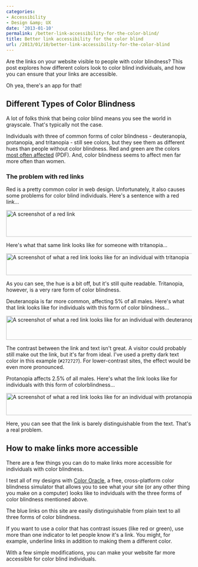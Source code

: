 ```yaml
---
categories:
- Accessibility
- Design &amp; UX
date: '2013-01-10'
permalink: /better-link-accessibility-for-the-color-blind/
title: Better link accessibility for the color blind
url: /2013/01/10/better-link-accessibility-for-the-color-blind
---
```


Are the links on your website visible to people with color blindness? This post explores how different colors look to color blind individuals, and how you can ensure that your links are accessible.

Oh yea, there's an app for that!
<!--more-->
<h2>Different Types of Color Blindness</h2>

A lot of folks think that being color blind means you see the world in grayscale. That's typically not the case.

Individuals with three of common forms of color blindness - deuteranopia, protanopia, and tritanopia - still see colors, but they see them as different hues than people without color blindness. Red and green are the colors <a href="http://colororacle.org/resources/2007_JennyKelso_DesigningMapsForTheColourVisionImpaired.pdf">most often affected</a> (PDF). And, color blindness seems to affect men far more often than women.

<h3>The problem with red links</h3>

Red is a pretty common color in web design. Unfortunately, it also causes some problems for color blind individuals. Here's a sentence with a red link...

<img src="https://gomakethings.com/wp-content/uploads/2013/01/red-link.png" alt="A screenshot of a red link" width="619" height="72" class="aligncenter img-border size-full wp-image-3950" />

Here's what that same link looks like for someone with tritanopia...

<img src="https://gomakethings.com/wp-content/uploads/2013/01/red-link-tritanopia.png" alt="A screenshot of what a red link looks like for an individual with tritanopia" width="616" height="59" class="aligncenter img-border size-full wp-image-3949" />

As you can see, the hue is a bit off, but it's still quite readable. Tritanopia, however, is a very rare form of color blindness.

Deuteranopia is far more common, affecting 5% of all males. Here's what that link looks like for individuals with this form of color blindness...

<img src="https://gomakethings.com/wp-content/uploads/2013/01/red-link-deuteranopia.png" alt="A screenshot of what a red link looks like for an individual with deuteranopia" width="618" height="65" class="aligncenter img-border size-full wp-image-3947" />

The contrast between the link and text isn't great. A visitor could probably still make out the link, but it's far from ideal. I've used a pretty dark text color in this example (<code>#272727</code>). For lower-contrast sites, the effect would be even more pronounced.

Protanopia affects 2.5% of all males. Here's what the link looks like for individuals with this form of colorblindness...

<img src="https://gomakethings.com/wp-content/uploads/2013/01/red-link-protanopia.png" alt="A screenshot of what a red link looks like for an individual with protanopia" width="613" height="60" class="aligncenter img-border size-full wp-image-3948" />

Here, you can see that the link is barely distinguishable from the text. That's a real problem.

<h2>How to make links more accessible</h2>

There are a few things you can do to make links more accessible for individuals with color blindness.

I test all of my designs with <a href="http://colororacle.org/">Color Oracle</a>, a free, cross-platform color blindness simulator that allows you to see what your site (or any other thing you make on a computer) looks like to indviduals with the three forms of color blindness mentioned above.

The blue links on this site are easily distinguishable from plain text to all three forms of color blindness.

If you want to use a color that has contrast issues (like red or green), use more than one indicator to let people know it's a link. You might, for example, underline links in addition to making them a different color.

With a few simple modifications, you can make your website far more accessible for color blind individuals.